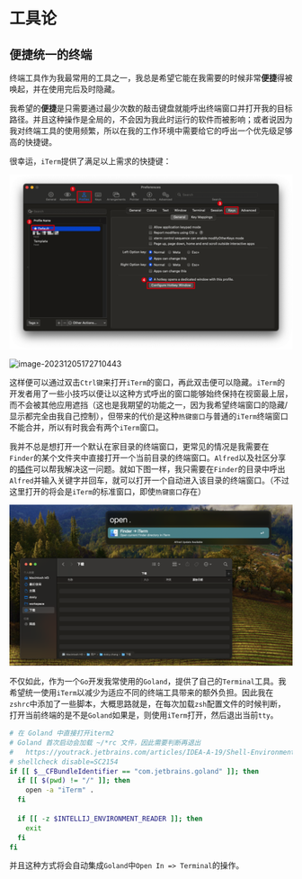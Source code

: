 # 工具论

## 便捷统一的终端

终端工具作为我最常用的工具之一，我总是希望它能在我需要的时候非常**便捷**得被唤起，并在使用完后及时隐藏。

我希望的**便捷**是只需要通过最少次数的敲击键盘就能呼出终端窗口并打开我的目标路径。并且这种操作是全局的，不会因为我此时运行的软件而被影响；或者说因为我对终端工具的使用频繁，所以在我的工作环境中需要给它的呼出一个优先级足够高的快捷键。

很幸运，`iTerm`提供了满足以上需求的快捷键：

![image-20231205172934626](../asset/Tools/InstrumentalTheory/image-20231205172934626.png)



![image-20231205172710443](/Users/dokiy.zhang/Documents/note/InstrumentalTheory/image-20231205172710443.png)

这样便可以通过双击`Ctrl键`来打开`iTerm`的窗口，再此双击便可以隐藏。`iTerm`的开发者用了一些小技巧以便让以这种方式呼出的窗口能够始终保持在视窗最上层，而不会被其他应用遮挡（这也是我期望的功能之一，因为我希望终端窗口的隐藏/显示都完全由我自己控制），但带来的代价是这种`热键窗口`与普通的`iTerm`终端窗口不能合并，所以有时我会有两个`iTerm`窗口。

我并不总是想打开一个默认在家目录的终端窗口，更常见的情况是我需要在`Finder`的某个文件夹中直接打开一个当前目录的终端窗口。`Alfred`以及社区分享的[插件](https://www.packal.org/workflow/terminalfinder)可以帮我解决这一问题。就如下图一样，我只需要在`Finder`的目录中呼出`Alfred`并输入关键字并回车，就可以打开一个自动进入该目录的终端窗口。（不过这里打开的将会是`iTerm`的标准窗口，即使`热键窗口`存在）

![image-20231205175218854](../asset/Tools/InstrumentalTheory/image-20231205175218854.png)

不仅如此，作为一个`Go`开发我常使用的`Goland`，提供了自己的`Terminal`工具。我希望统一使用`iTerm`以减少为适应不同的终端工具带来的额外负担。因此我在`zshrc`中添加了一些脚本，大概思路就是，在每次加载`zsh`配置文件的时候判断，打开当前终端的是不是`Goland`如果是，则使用`iTerm`打开，然后退出当前`tty`。

```zsh
# 在 Goland 中直接打开iterm2
# Goland 首次启动会加载 ~/*rc 文件，因此需要判断再退出
#   https://youtrack.jetbrains.com/articles/IDEA-A-19/Shell-Environment-Loading
# shellcheck disable=SC2154
if [[ $__CFBundleIdentifier == "com.jetbrains.goland" ]]; then
  if [[ $(pwd) != "/" ]]; then
    open -a "iTerm" .
  fi

  if [[ -z $INTELLIJ_ENVIRONMENT_READER ]]; then
    exit
  fi
fi
```

并且这种方式将会自动集成`Goland`中`Open In => Terminal`的操作。